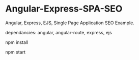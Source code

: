 # Angular-Express-SPA-SEO
Angular, Express, EJS, Single Page Application SEO Example.

dependancies:
angular, angular-route, express, ejs

npm install

npm start
